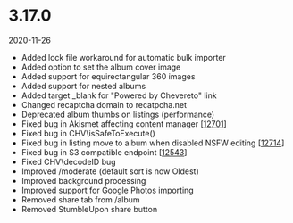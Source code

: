 # 3.17.0

2020-11-26

- Added lock file workaround for automatic bulk importer
- Added option to set the album cover image
- Added support for equirectangular 360 images
- Added support for nested albums
- Added target _blank for "Powered by Chevereto" link
- Changed recaptcha domain to recatpcha.net
- Deprecated album thumbs on listings (performance)
- Fixed bug in Akismet affecting content manager [[12701](https://chevereto.com/community/threads/12701/)]
- Fixed bug in CHV\isSafeToExecute()
- Fixed bug in listing move to album when disabled NSFW editing [[12714](https://chevereto.com/community/threads/12714/)]
- Fixed bug in S3 compatible endpoint [[12543](https://chevereto.com/community/threads/12543/)]
- Fixed CHV\decodeID bug
- Improved /moderate (default sort is now Oldest)
- Improved background processing
- Improved support for Google Photos importing
- Removed share tab from /album
- Removed StumbleUpon share button

